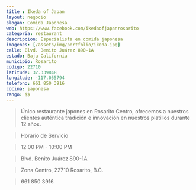 ```yaml
---
title : Ikeda of Japan
layout: negocio
slogan: Comida Japonesa
web: https://www.facebook.com/ikedaofjapanrosarito
categoria: restaurant
descripcion: Especialista en comida japonesa
imagenes: [/assets/img/portfolio/ikeda.jpg]
calle: Blvd. Benito Juárez 890-1A
estado: Baja California
municipio: Rosarito
codigo: 22710
latitude: 32.339848
longitude: -117.055794
telefono: 661 850 3916
cocina: japonesa
rango: $$
---
```


>Único restaurante japones en Rosarito Centro, ofrecemos a nuestros clientes auténtica 
tradición e innovación en nuestros platillos durante 12 años.

>Horario de Servicio 

>12:00 PM - 10:00 PM

>Blvd. Benito Juárez 890-1A

>Zona Centro, 22710 Rosarito, B.C.

>661 850 3916
